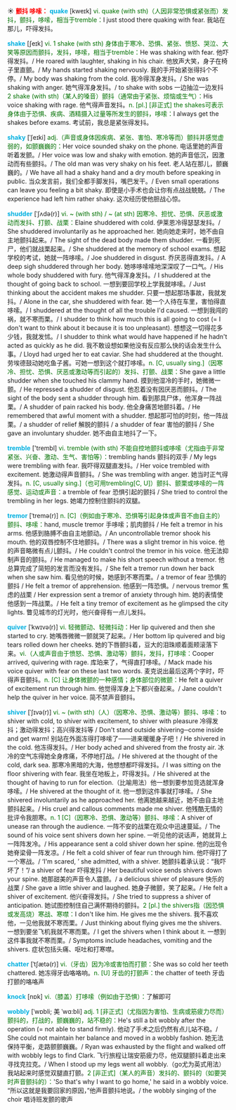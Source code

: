 ☀ <font color="red">**颤抖 哆嗦：**</font>
<font color="sky blue">**quake**</font> [kweɪk] 
<font color="rgb(227, 108, 9)">vi. quake (with sth)（人因非常恐惧或紧张而）发抖，颤抖，哆嗦，相当于tremble：</font>I just stood there quaking with fear. 我站在那儿，吓得发抖。

<font color="sky blue">**shake**</font> [ʃeɪk] 
<font color="rgb(227, 108, 9)">vi. 1 shake (with sth) 身体由于寒冷、恐惧、紧张、愤怒、哭泣、大笑等原因而颤抖，发抖，哆嗦，相当于tremble：</font>He was shaking with fear. 他吓得发抖。/ He roared with laughter, shaking in his chair. 他放声大笑，身子在椅子里直颤。/ My hands started shaking nervously. 我的手开始紧张得抖个不停。/ My body was shaking from the cold. 我冷得浑身发抖。/ She was shaking with anger. 她气得浑身发抖。/ to shake with sobs 一边抽泣一边发抖 <font color="rgb(227, 108, 9)">2 shake (with sth)（某人的嗓音）颤抖（通常由于紧张、烦恼或生气）：</font>His voice shaking with rage. 他气得声音发抖。<font color="rgb(227, 108, 9)">n. [pl.] [非正式] the shakes可表示身体由于恐惧、疾病、酒精摄入过量等所发生的颤抖，哆嗦：</font>I always get the shakes before exams. 考试前，我总是紧张得发抖。
          
<font color="sky blue">**shaky**</font> [ˈʃeɪki]
<font color="rgb(227, 108, 9)">adj.（声音或身体因疾病、紧张、害怕、寒冷等而）颤抖并感觉虚弱的，如颤巍巍的：</font>Her voice sounded shaky on the phone. 电话里她的声音听着发颤。/ Her voice was low and shaky with emotion. 她的声音低沉，因激动而有些颤抖。/ The old man was very shaky on his feet. 老人站在那儿，颤巍巍的。/ We have all had a shaky hand and a dry mouth before speaking in public. 当众发言前，我们全都手脚发抖，嘴巴发干。/ Even small operations can leave you feeling a bit shaky. 即使是小手术也会让你有点战战兢兢。/ The experience had left him rather shaky. 这次经历使他胆战心惊。           

<font color="sky blue">**shudder**</font> [ˈʃʌdə(r)]
<font color="rgb(227, 108, 9)">vi. ~ (with sth) / ~ (at sth) 因寒冷、担忧、恐惧、厌恶或激动而发抖、打颤、战栗：</font>Elaine shuddered with cold. 伊莱恩冷得瑟瑟发抖。/ She shuddered involuntarily as he approached her. 她向她走来时，她不由自主地颤抖起来。/ The sight of the dead body made them shudder. 一看到死尸，他们就战栗起来。/ She shuddered at the memory of school exams. 想起学校的考试，她就一阵哆嗦。/ Joe shuddered in disgust. 乔厌恶得直发抖。/ A deep sigh shuddered through her body. 她哆哆嗦嗦地深深叹了一口气。/ His whole body shuddered with fury. 他气得浑身发抖。/ I shuddered at the thought of going back to school. 一想到要回学校上学我就哆嗦。/ Just thinking about the accident makes me shudder. 只要一想起那场事故，我就发抖。/ Alone in the car, she shuddered with fear. 她一个人待在车里，害怕得直哆嗦。/ I shuddered at the thought of all the trouble I'd caused. 一想到我闯的祸，就不寒而栗。/ I shudder to think how much this is all going to cost (= I don't want to think about it because it is too unpleasant). 想想这一切得花多少钱，我就发怵。/ I shudder to think what would have happened if he hadn't acted as quickly as he did. 我不敢设想如果他没有反应那么快的话会发生什么事。/ Lloyd had urged her to eat caviar. She had shuddered at the thought. 劳埃德鼓动她吃鱼子酱。可她一想到这个就打哆嗦。<font color="rgb(227, 108, 9)">n. [C, usually sing.]（因寒冷、担忧、恐惧、厌恶或激动等而引起的）发抖、打颤、战栗：</font>She gave a little shudder when she touched his clammy hand. 摸到他湿冷的手时，她微微一颤。/ He repressed a shudder of disgust. 他忍着没有因厌恶而颤抖。/ The sight of the body sent a shudder through him. 看到那具尸体，他浑身一阵战栗。/ A shudder of pain racked his body. 他全身痛苦地颤抖着。/ He remembered that awful moment with a shudder. 想起那可怕的时刻，他一阵战栗。/ a shudder of relief 解脱的颤抖 / a shudder of fear 害怕的颤抖 / She gave an involuntary shudder. 她不由自主地抖了一下。

<font color="sky blue">**tremble**</font> ['trembl] 
<font color="rgb(227, 108, 9)">vi. tremble (with sth) 不能自控地颤抖或哆嗦（尤指由于非常紧张、兴奋、激动、生气、害怕等）：</font>trembling hands 颤抖的双手 / My legs were trembling with fear. 我吓得双腿直发抖。/ Her voice trembled with excitement. 她激动得声音颤抖。/ She was trembling with anger. 她当时正气得发抖。<font color="rgb(227, 108, 9)">n. [C, usually sing.]（也可用trembling[C, U]）颤抖、颤栗或哆嗦的一阵感觉、运动或声音：</font>a tremble of fear 恐惧引起的颤抖 / She tried to control the trembling in her legs. 她竭力控制住颤抖的双腿。
           
<font color="sky blue">**tremor**</font> [ˈtremə(r)]
<font color="rgb(227, 108, 9)">n. [C]（例如由于寒冷、恐惧等引起身体或声音不由自主的）颤抖、哆嗦：</font>hand, muscle tremor 手哆嗦；肌肉颤抖 / He felt a tremor in his arms. 他感到胳膊不由自主地颤动。/ An uncontrollable tremor shook his mouth. 他的双唇控制不住地颤抖。/ There was a slight tremor in his voice. 他的声音略微有点儿颤抖。/ He couldn't control the tremor in his voice. 他无法抑制声音的颤抖。/ He managed to make his short speech without a tremor. 他总算完成了简短的发言而没有发抖。/ She felt a tremor run down her back when she saw him. 看见他的时候，她感到不寒而栗。/ a tremor of fear 恐惧的颤抖 / He felt a tremor of apprehension. 他感到一阵恐惧。/ nervous tremor 焦虑的战栗 / Her expression sent a tremor of anxiety through him. 她的表情使他感到一阵战栗。/ He felt a tiny tremor of excitement as he glimpsed the city lights. 瞥见城市的灯光时，他兴奋得有一点儿发抖。           

<font color="sky blue">**quiver**</font> [ˈkwɪvə(r)]
<font color="rgb(227, 108, 9)">vi. 轻微颤动、轻微抖动：</font>Her lip quivered and then she started to cry. 她嘴唇微微一颤就哭了起来。/ Her bottom lip quivered and big tears rolled down her cheeks. 她的下唇颤抖着，豆大的泪珠顺着面颊滚落下来。<font color="rgb(227, 108, 9)">vi.（人或声音由于愤怒、恐惧、激动等）颤抖，发抖，打哆嗦：</font>Cooper arrived, quivering with rage. 库珀来了，气得直打哆嗦。/ Mack made his voice quiver with fear on these last two words. 麦克说出最后这两个字时，吓得声音颤抖。<font color="rgb(227, 108, 9)">n. [C] 让身体微颤的一种感情；身体部位的微颤：</font>He felt a quiver of excitement run through him. 他觉得浑身上下都兴奋起来。/ Jane couldn't help the quiver in her voice. 简不禁声音颤抖。
           
<font color="sky blue">**shiver**</font> [ˈʃɪvə(r)]
<font color="rgb(227, 108, 9)">vi. ~ (with sth)（人）（因寒冷、恐惧、激动等）颤抖、哆嗦：</font>to shiver with cold, to shiver with excitement, to shiver with pleasure 冷得发抖；激动得发抖；高兴得发抖等 / Don't stand outside shivering─come inside and get warm! 别站在外面冻得打哆嗦了——进来暖暖身子吧！/ He shivered in the cold. 他冻得发抖。/ Her body ached and shivered from the frosty air. 冰冷的空气冻得她全身疼痛，不停地打战。/ He shivered at the thought of the cold, dark sea. 那寒冷黑暗的大海，他想想都吓得发抖。/ I was sitting on the floor shivering with fear. 我坐在地板上，吓得发抖。/ He shivered at the thought of having to run for election.（比喻用法）他一想到要参加竞选就浑身哆嗦。/ He shivered at the thought of it. 他一想到这件事就打哆嗦。/ She shivered involuntarily as he approached her. 他离她越来越近，她不由自主地颤抖起来。/ His cruel and callous comments made me shiver. 他残酷无情的批评令我胆寒。<font color="rgb(227, 108, 9)">n. 1 [C]（因寒冷、恐惧、激动等）颤抖、哆嗦：</font>A shiver of unease ran through the audience. 一阵不安的战栗在观众中迅速蔓延。/ The sound of his voice sent shivers down her spine. 一听见他的说话声，她就背上一阵阵发冷。/ His appearance sent a cold shiver down her spine. 他的出现令她脊梁骨一阵发凉。/ He felt a cold shiver of fear run through him. 他吓得打了一个寒战。/ ‘I'm scared, ’ she admitted, with a shiver. 她颤抖着承认说：“我吓坏了！”/ a shiver of fear 吓得发抖 / Her beautiful voice sends shivers down your spine. 她那甜美的声音令人震颤。/ a delicious shiver of pleasure 快乐的战栗 / She gave a little shiver and laughed. 她身子微颤，笑了起来。/ He felt a shiver of excitement. 他兴奋得发抖。/ She tried to suppress a shiver of anticipation. 她试图控制住自己满怀期待的颤抖。<font color="rgb(227, 108, 9)">2 [pl.] the shivers指（因恐惧或发高烧）寒战、寒噤：</font>I don't like him. He gives me the shivers. 我不喜欢他，一见他我就不寒而栗。/ Just thinking about flying gives me the shivers. 一想到要坐飞机我就不寒而栗。/ I get the shivers when I think about it. 一想到这件事我就不寒而栗。/ Symptoms include headaches, vomiting and the shivers. 症状包括头痛、呕吐和打寒噤。
           
<font color="sky blue">**chatter**</font> [ˈtʃætə(r)]
<font color="rgb(227, 108, 9)">vi.（牙齿）因为冷或害怕而打颤：</font>She was so cold her teeth chattered. 她冻得牙齿咯咯响。<font color="rgb(227, 108, 9)">n. [U] 牙齿的打颤声：</font>the chatter of teeth 牙齿打颤的咯咯声

<font color="sky blue">**knock**</font> [nɒk] 
<font color="rgb(227, 108, 9)">vi.（膝盖）打哆嗦（例如由于恐惧）：</font>了解即可
           
<font color="sky blue">**wobbly**</font> [ˈwɒbli; 美 ˈwɑ:bli]
<font color="rgb(227, 108, 9)">adj. 1 [非正式]（尤指因为害怕、生病或筋疲力尽而）颤抖的，打战的，颤巍巍的，站不稳的：</font>He's still a bit wobbly after the operation (= not able to stand firmly). 他动了手术之后仍然有点儿站不稳。/ She could not maintain her balance and moved in a wobbly fashion. 她无法保持平衡，走路颤颤巍巍。/ Ryan was exhausted by the flight and walked off with wobbly legs to find Clark. 飞行旅程让瑞安筋疲力尽，他双腿颤抖着走出来寻找克拉克。/ When I stood up my legs went all wobbly.（go尤为英式用法）我站起来时感觉双腿直打颤。<font color="rgb(227, 108, 9)">2 [非正式]（某人的声音）发抖的、颤抖的（如要哭时声音颤抖的）：</font>'So that's why I want to go home,' he said in a wobbly voice. “所以这就是我要回家的原因，”他声音颤抖地说。/ the wobbly singing of the choir 唱诗班发颤的歌声

